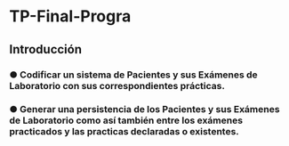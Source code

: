 # TP-Final-Progra
## Introducción

### ● Codificar un sistema de Pacientes y sus Exámenes de Laboratorio con sus correspondientes prácticas.
### ● Generar una persistencia de los Pacientes y sus Exámenes de Laboratorio como así también entre los exámenes practicados y las practicas declaradas o existentes.
